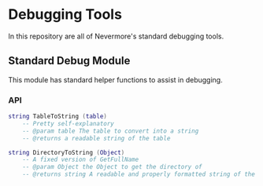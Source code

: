 # Debugging Tools
In this repository are all of Nevermore's standard debugging tools.

## Standard Debug Module
This module has standard helper functions to assist in debugging.

### API
```lua
string TableToString (table)
	-- Pretty self-explanatory
	-- @param table The table to convert into a string
	-- @returns a readable string of the table

string DirectoryToString (Object)
	-- A fixed version of GetFullName
	-- @param Object the Object to get the directory of
	-- @returns string A readable and properly formatted string of the directory
```
